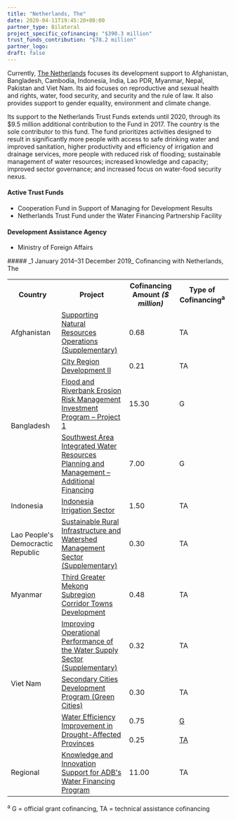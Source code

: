 ```yaml
---
title: "Netherlands, The"
date: 2020-04-11T19:45:20+08:00
partner_type: Bilateral
project_specific_cofinancing: "$390.3 million"
trust_funds_contribution: "$78.2 million"
partner_logo:
draft: false
--- 
```

Currently, [The Netherlands](https://www.adb.org/publications/netherlands-fact-sheet) focuses its development support to Afghanistan, Bangladesh, Cambodia, Indonesia, India, Lao PDR, Myanmar, Nepal, Pakistan and Viet Nam. Its aid focuses on reproductive and sexual health and rights, water, food security, and security and the rule of law. It also provides support to gender equality, environment and climate change.

Its support to the Netherlands Trust Funds extends until 2020, through its $9.5 million additional contribution to the Fund in 2017.  The country is the sole contributor to this fund. The fund prioritizes activities designed to result in significantly more people with access to safe drinking water and improved sanitation, higher productivity and efficiency of irrigation and drainage services,  more people with reduced risk of flooding; sustainable management of water resources; increased knowledge and capacity; improved sector governance; and increased focus on water-food security nexus. 

#### Active Trust Funds 

* Cooperation Fund in Support of Managing for Development Results 
* Netherlands Trust Fund under the Water Financing Partnership Facility 
 
#### Development Assistance Agency

* Ministry of Foreign Affairs  

<split>
##### _1 January 2014–31 December 2019_ Cofinancing with Netherlands, The

<table class="table dr-partner-table">

<tr>
<th>Country</th>
<th>Project</th>
<th>Cofinancing Amount <em>($ million)</em></th>
<th>Type of Cofinancing<sup>a</sup></th>
</tr>
<tr>
<td>Afghanistan</td>
<td><a
href="https://www.adb.org/projects/44411-012/main" target="_blank">Supporting
Natural Resources Operations (Supplementary)</a></td>
<td>0.68 </td>
<td>TA</td>

</tr>
<tr>
<td rowspan="3">Bangladesh</td>
<td><a
href="https://www.adb.org/projects/49329-002/main" target="_blank">City
Region Development II</a></td>
<td>0.21 </td>
<td>TA</td>

</tr>
<tr>
<td><a
href="https://www.adb.org/projects/44167-014/main" target="_blank">Flood and
Riverbank Erosion Risk Management Investment Program – Project 1</a></td>
<td>15.30 </td>
<td>G</td>

</tr>
<tr>
<td><a
href="https://www.adb.org/projects/34418-023/main" target="_blank">Southwest
Area Integrated Water Resources Planning and Management – Additional
Financing</a></td>
<td>7.00 </td>
<td>G</td>

</tr>
<tr>
<td>Indonesia</td>
<td><a
href="https://www.adb.org/projects/43220-012/main" target="_blank">Indonesia
Irrigation Sector</a></td>
<td>1.50 </td>
<td>TA</td>

</tr>
<tr>
<td>Lao People's Democractic Republic</td>
<td><a
href="https://www.adb.org/projects/50236-001/main" target="_blank">Sustainable
Rural Infrastructure and Watershed Management Sector (Supplementary)</a></td>
<td>0.30 </td>
<td>TA</td>

</tr>
<tr>
<td>Myanmar</td>
<td><a
href="https://www.adb.org/projects/48175-001/main" target="_blank">Third
Greater Mekong Subregion Corridor Towns Development</a></td>
<td>0.48 </td>
<td>TA</td>

</tr>
<tr>
<td rowspan="4">Viet Nam</td>
<td><a
href="https://www.adb.org/projects/44002-022/main" target="_blank">Improving
Operational Performance of the Water Supply Sector (Supplementary)</a></td>
<td>0.32 </td>
<td>TA</td>
</tr>
<tr>
<td><a
href="https://www.adb.org/projects/47274-001/main" target="_blank">Secondary
Cities Development Program (Green Cities)</a></td>
<td>0.30 </td>
<td>TA</td>

</tr>
<tr>
<td rowspan="2"><a
href="https://www.adb.org/projects/49404-002/main" target="_blank">Water
Efficiency Improvement in Drought-Affected Provinces</a></td>
<td>0.75 </td>
<td><a href="https://www.adb.org/projects/49404-002/main" target="_blank">G</a></td>

</tr>
<tr>
<td>0.25 </td>
<td><a href="https://www.adb.org/projects/49404-001/main" target="_blank">TA</a></td>

</tr>
<tr>
<td>Regional</td>
<td><a
href="https://www.adb.org/projects/42384-012/main" target="_blank">Knowledge
and Innovation Support for ADB's Water Financing Program</a></td>
<td>11.00 </td>
<td>TA</td>
</tr>
</table>

<p class="dr-footnote"><sup>a</sup> G = official grant cofinancing, TA = technical assistance cofinancing</p>